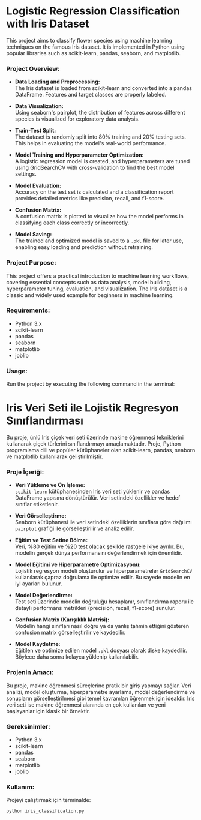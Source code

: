 
# Logistic Regression Classification with Iris Dataset

This project aims to classify flower species using machine learning techniques on the famous Iris dataset. It is implemented in Python using popular libraries such as scikit-learn, pandas, seaborn, and matplotlib.

### Project Overview:

- **Data Loading and Preprocessing:**  
  The Iris dataset is loaded from scikit-learn and converted into a pandas DataFrame. Features and target classes are properly labeled.

- **Data Visualization:**  
  Using seaborn's pairplot, the distribution of features across different species is visualized for exploratory data analysis.

- **Train-Test Split:**  
  The dataset is randomly split into 80% training and 20% testing sets. This helps in evaluating the model's real-world performance.

- **Model Training and Hyperparameter Optimization:**  
  A logistic regression model is created, and hyperparameters are tuned using GridSearchCV with cross-validation to find the best model settings.

- **Model Evaluation:**  
  Accuracy on the test set is calculated and a classification report provides detailed metrics like precision, recall, and f1-score.

- **Confusion Matrix:**  
  A confusion matrix is plotted to visualize how the model performs in classifying each class correctly or incorrectly.

- **Model Saving:**  
  The trained and optimized model is saved to a `.pkl` file for later use, enabling easy loading and prediction without retraining.

### Project Purpose:

This project offers a practical introduction to machine learning workflows, covering essential concepts such as data analysis, model building, hyperparameter tuning, evaluation, and visualization. The Iris dataset is a classic and widely used example for beginners in machine learning.

### Requirements:

- Python 3.x  
- scikit-learn  
- pandas  
- seaborn  
- matplotlib  
- joblib  

### Usage:

Run the project by executing the following command in the terminal:


# Iris Veri Seti ile Lojistik Regresyon Sınıflandırması

Bu proje, ünlü Iris çiçek veri seti üzerinde makine öğrenmesi tekniklerini kullanarak çiçek türlerini sınıflandırmayı amaçlamaktadır. Proje, Python programlama dili ve popüler kütüphaneler olan scikit-learn, pandas, seaborn ve matplotlib kullanılarak geliştirilmiştir.

### Proje İçeriği:

- **Veri Yükleme ve Ön İşleme:**  
  `scikit-learn` kütüphanesinden Iris veri seti yüklenir ve pandas DataFrame yapısına dönüştürülür. Veri setindeki özellikler ve hedef sınıflar etiketlenir.

- **Veri Görselleştirme:**  
  Seaborn kütüphanesi ile veri setindeki özelliklerin sınıflara göre dağılımı `pairplot` grafiği ile görselleştirilir ve analiz edilir.

- **Eğitim ve Test Setine Bölme:**  
  Veri, %80 eğitim ve %20 test olacak şekilde rastgele ikiye ayrılır. Bu, modelin gerçek dünya performansını değerlendirmek için önemlidir.

- **Model Eğitimi ve Hiperparametre Optimizasyonu:**  
  Lojistik regresyon modeli oluşturulur ve hiperparametreler `GridSearchCV` kullanılarak çapraz doğrulama ile optimize edilir. Bu sayede modelin en iyi ayarları bulunur.

- **Model Değerlendirme:**  
  Test seti üzerinde modelin doğruluğu hesaplanır, sınıflandırma raporu ile detaylı performans metrikleri (precision, recall, f1-score) sunulur.

- **Confusion Matrix (Karışıklık Matrisi):**  
  Modelin hangi sınıfları nasıl doğru ya da yanlış tahmin ettiğini gösteren confusion matrix görselleştirilir ve kaydedilir.

- **Model Kaydetme:**  
  Eğitilen ve optimize edilen model `.pkl` dosyası olarak diske kaydedilir. Böylece daha sonra kolayca yüklenip kullanılabilir.

### Projenin Amacı:

Bu proje, makine öğrenmesi süreçlerine pratik bir giriş yapmayı sağlar. Veri analizi, model oluşturma, hiperparametre ayarlama, model değerlendirme ve sonuçların görselleştirilmesi gibi temel kavramları öğrenmek için idealdir. Iris veri seti ise makine öğrenmesi alanında en çok kullanılan ve yeni başlayanlar için klasik bir örnektir.

### Gereksinimler:

- Python 3.x  
- scikit-learn  
- pandas  
- seaborn  
- matplotlib  
- joblib  

### Kullanım:

Projeyi çalıştırmak için terminalde:

```bash
python iris_classification.py

